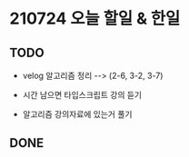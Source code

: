 # 210724 오늘 할일 & 한일

## TODO

- velog 알고리즘 정리 --> (2-6, 3-2, 3-7)

- 시간 남으면 타입스크립트 강의 듣기

- 알고리즘 강의자료에 있는거 풀기

## DONE

